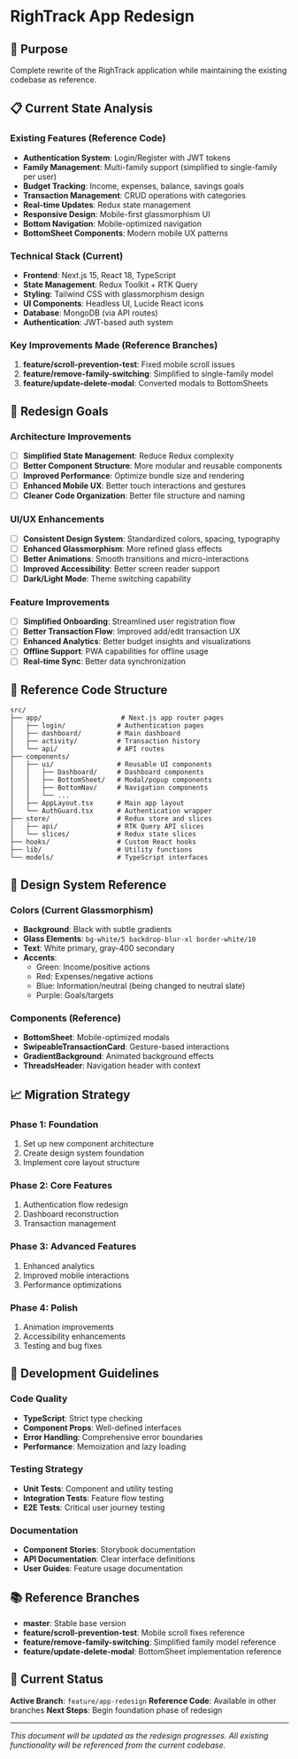 # RighTrack App Redesign

## 🎯 Purpose
Complete rewrite of the RighTrack application while maintaining the existing codebase as reference.

## 📋 Current State Analysis

### Existing Features (Reference Code)
- **Authentication System**: Login/Register with JWT tokens
- **Family Management**: Multi-family support (simplified to single-family per user)
- **Budget Tracking**: Income, expenses, balance, savings goals
- **Transaction Management**: CRUD operations with categories
- **Real-time Updates**: Redux state management
- **Responsive Design**: Mobile-first glassmorphism UI
- **Bottom Navigation**: Mobile-optimized navigation
- **BottomSheet Components**: Modern mobile UX patterns

### Technical Stack (Current)
- **Frontend**: Next.js 15, React 18, TypeScript
- **State Management**: Redux Toolkit + RTK Query
- **Styling**: Tailwind CSS with glassmorphism design
- **UI Components**: Headless UI, Lucide React icons
- **Database**: MongoDB (via API routes)
- **Authentication**: JWT-based auth system

### Key Improvements Made (Reference Branches)
1. **feature/scroll-prevention-test**: Fixed mobile scroll issues
2. **feature/remove-family-switching**: Simplified to single-family model
3. **feature/update-delete-modal**: Converted modals to BottomSheets

## 🚀 Redesign Goals

### Architecture Improvements
- [ ] **Simplified State Management**: Reduce Redux complexity
- [ ] **Better Component Structure**: More modular and reusable components
- [ ] **Improved Performance**: Optimize bundle size and rendering
- [ ] **Enhanced Mobile UX**: Better touch interactions and gestures
- [ ] **Cleaner Code Organization**: Better file structure and naming

### UI/UX Enhancements
- [ ] **Consistent Design System**: Standardized colors, spacing, typography
- [ ] **Enhanced Glassmorphism**: More refined glass effects
- [ ] **Better Animations**: Smooth transitions and micro-interactions
- [ ] **Improved Accessibility**: Better screen reader support
- [ ] **Dark/Light Mode**: Theme switching capability

### Feature Improvements
- [ ] **Simplified Onboarding**: Streamlined user registration flow
- [ ] **Better Transaction Flow**: Improved add/edit transaction UX
- [ ] **Enhanced Analytics**: Better budget insights and visualizations
- [ ] **Offline Support**: PWA capabilities for offline usage
- [ ] **Real-time Sync**: Better data synchronization

## 📁 Reference Code Structure

```
src/
├── app/                    # Next.js app router pages
│   ├── login/             # Authentication pages
│   ├── dashboard/         # Main dashboard
│   ├── activity/          # Transaction history
│   └── api/               # API routes
├── components/
│   ├── ui/                # Reusable UI components
│   │   ├── Dashboard/     # Dashboard components
│   │   ├── BottomSheet/   # Modal/popup components
│   │   ├── BottomNav/     # Navigation components
│   │   └── ...
│   ├── AppLayout.tsx      # Main app layout
│   └── AuthGuard.tsx      # Authentication wrapper
├── store/                 # Redux store and slices
│   ├── api/               # RTK Query API slices
│   └── slices/            # Redux state slices
├── hooks/                 # Custom React hooks
├── lib/                   # Utility functions
└── models/                # TypeScript interfaces
```

## 🎨 Design System Reference

### Colors (Current Glassmorphism)
- **Background**: Black with subtle gradients
- **Glass Elements**: `bg-white/5 backdrop-blur-xl border-white/10`
- **Text**: White primary, gray-400 secondary
- **Accents**: 
  - Green: Income/positive actions
  - Red: Expenses/negative actions
  - Blue: Information/neutral (being changed to neutral slate)
  - Purple: Goals/targets

### Components (Reference)
- **BottomSheet**: Mobile-optimized modals
- **SwipeableTransactionCard**: Gesture-based interactions
- **GradientBackground**: Animated background effects
- **ThreadsHeader**: Navigation header with context

## 📈 Migration Strategy

### Phase 1: Foundation
1. Set up new component architecture
2. Create design system foundation
3. Implement core layout structure

### Phase 2: Core Features
1. Authentication flow redesign
2. Dashboard reconstruction
3. Transaction management

### Phase 3: Advanced Features
1. Enhanced analytics
2. Improved mobile interactions
3. Performance optimizations

### Phase 4: Polish
1. Animation improvements
2. Accessibility enhancements
3. Testing and bug fixes

## 🔧 Development Guidelines

### Code Quality
- **TypeScript**: Strict type checking
- **Component Props**: Well-defined interfaces
- **Error Handling**: Comprehensive error boundaries
- **Performance**: Memoization and lazy loading

### Testing Strategy
- **Unit Tests**: Component and utility testing
- **Integration Tests**: Feature flow testing
- **E2E Tests**: Critical user journey testing

### Documentation
- **Component Stories**: Storybook documentation
- **API Documentation**: Clear interface definitions
- **User Guides**: Feature usage documentation

## 📚 Reference Branches

- **master**: Stable base version
- **feature/scroll-prevention-test**: Mobile scroll fixes reference
- **feature/remove-family-switching**: Simplified family model reference
- **feature/update-delete-modal**: BottomSheet implementation reference

## 🚧 Current Status

**Active Branch**: `feature/app-redesign`
**Reference Code**: Available in other branches
**Next Steps**: Begin foundation phase of redesign

---

*This document will be updated as the redesign progresses. All existing functionality will be referenced from the current codebase.*
